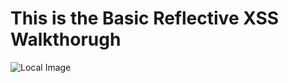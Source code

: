 # This is the Basic Reflective XSS Walkthorugh


![Local Image](.images/basicReflectiveXSS/image1.png)
